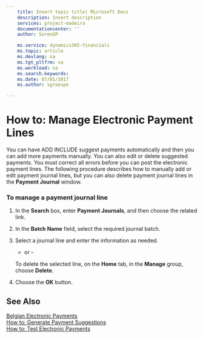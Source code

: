 ```yaml
---
    title: Insert topic title| Microsoft Docs
    description: Insert description
    services: project-madeira
    documentationcenter: ''
    author: SorenGP

    ms.service: dynamics365-financials
    ms.topic: article
    ms.devlang: na
    ms.tgt_pltfrm: na
    ms.workload: na
    ms.search.keywords:
    ms.date: 07/01/2017
    ms.author: sgroespe

---
```

# How to: Manage Electronic Payment Lines
You can have ADD INCLUDE<!--[!INCLUDE[navnow](../../includes/navnow_md.md)]--> suggest payments automatically and then you can add more payments manually. You can also edit or delete suggested payments. You must correct all errors before you can post the electronic payment lines. The following procedure describes how to manually add or edit payment journal lines, but you can also delete payment journal lines in the **Payment Journal** window.  
  
### To manage a payment journal line  
  
1.  In the **Search** box, enter **Payment Journals**, and then choose the related link.  
  
2.  In the **Batch Name** field, select the required journal batch.  
  
3.  Select a journal line and enter the information as needed.  
  
     - or -  
  
     To delete the selected line, on the **Home** tab, in the **Manage** group, choose **Delete**.  
  
4.  Choose the **OK** button.  
  
## See Also  
 [Belgian Electronic Payments](../belgian-electronic-payments.md)   
 [How to: Generate Payment Suggestions](../how-to-generate-payment-suggestions.md)   
 [How to: Test Electronic Payments](../how-to-test-electronic-payments.md)